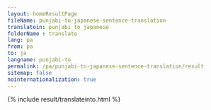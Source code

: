 ```yaml
---
layout: homeResultPage
fileName: punjabi-to-japanese-sentence-translation
translatein: punjabi_to_japanese
folderName : translate
lang: pa
from: pa
to: ja
langname: punjabi-to
permalink: /pa/punjabi-to-japanese-sentence-translation/result
sitemap: false
nointernationalization: true
---
```

{% include result/translateinto.html %}

<script src="/js/result/translation.js" data-foldername="{{page.folderName}}" data-lang="{{page.lang}}"></script>
